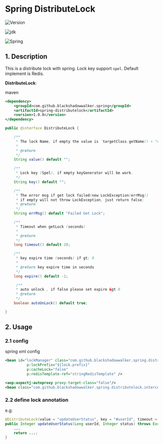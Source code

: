 # Spring DistributeLock

![Version](https://img.shields.io/badge/Version-1.0.5-brightgreen.svg)

![jdk    ](https://img.shields.io/badge/Jdk-1.7+-blue.svg)

![Spring ](https://img.shields.io/badge/Spring-4.2.5.RELEASE-blue.svg)

## 1. Description

 This is a distribute lock with spring. Lock key support `spel`. Default implement is Redis.

**DistributeLock**:

maven

```xml
<dependency>
    <groupId>com.github.blackshadowwalker.spring</groupId>
    <artifactId>spring-distributelock</artifactId>
    <version>1.0.8</version>
</dependency>
```

```java
public @interface DistributeLock {

	/**
	 * The lock Name, if empty the value is `targetClass.getName() + "#" + method.getName()`.
	 *
	 * @return
	 */
	String value() default "";

	/**
	 * Lock key (Spel), if empty keyGenerator will be work.
	 */
	String key() default "";

	/**
	 * The error msg if get lock failed(new LockException(errMsg))
	 * if empty will not throw LockException, just return false;
	 * @return
	 */
	String errMsg() default "Failed Get Lock";

	/**
	 * Timeout when getLock (seconds)
	 *
	 * @return
	 */
	long timeout() default 20;

	/**
     * key expire time (seconds) if gt; 0
     *
     * @return key expire time in seconds
     */
    long expire() default -1;

     /**
     * auto unlock , if false please set expire &gt 0
     * @return
     */
    boolean autoUnLock() default true;

}
```

## 2. Usage

### 2.1 config

spring xml config
```xml
<bean id="lockManager" class="com.github.blackshadowwalker.spring.distributelock.redis.RedisLockManager"
          p:lockPrefix="${lock.prefix}"
          p:cacheLock="false"
          p:redisTemplate-ref="stringRedisTemplate" />

<aop:aspectj-autoproxy proxy-target-class="false"/>
<bean class="com.github.blackshadowwalker.spring.distributelock.interceptor.LockAspectSupport" p:lockManager-ref="lockManager" />

```

### 2.2 define lock annotation

e.g:

```java
@DistributeLock(value = "updateUserStatus", key = "#userId", timeout = 10, expire = 60, errMsg = "更新失败，请刷新重试")
public Integer updateUserStatus(Long userId, Integer status) throws Exception {
    ...
    return ...;
}
```
